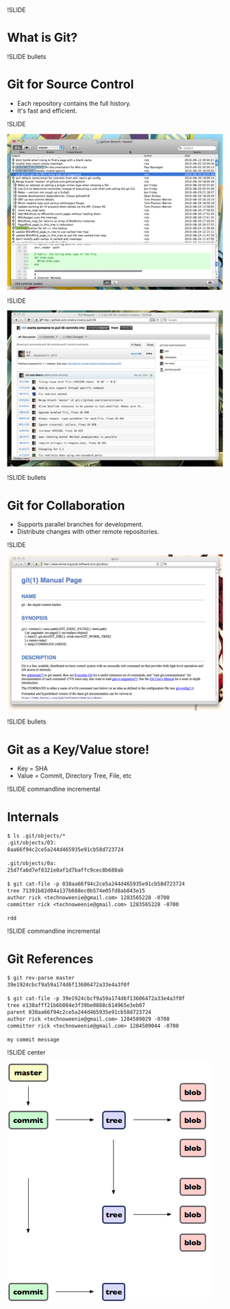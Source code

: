 !SLIDE
# What is Git?

!SLIDE bullets

# Git for Source Control

* Each repository contains the full history.
* It's fast and efficient.

!SLIDE 

![gitx](gitx.png)

!SLIDE

[![git is a distributed source control tool](pullrequest.png)](http://github.com/sinatra/sinatra/pull/56)

!SLIDE bullets
# Git for Collaboration

* Supports parallel branches for development.
* Distribute changes with other remote repositories.

!SLIDE

![stupid content tracker](man_git.png)

!SLIDE bullets
# Git as a Key/Value store!

* Key = SHA
* Value = Commit, Directory Tree, File, etc

!SLIDE commandline incremental
# Internals

    $ ls .git/objects/*
    .git/objects/03:
    8aa66f94c2ce5a244d465935e91cb58d723724

    .git/objects/0a:
    25d7fa6d7ef8321e0af1d7baffc9cec8b680ab

    $ git cat-file -p 038aa66f94c2ce5a244d465935e91cb58d723724
    tree 71391b82d04a137b688ec0b574e05fd8ab843e15
    author rick <technoweenie@gmail.com> 1283565228 -0700
    committer rick <technoweenie@gmail.com> 1283565228 -0700

    rdd

!SLIDE commandline incremental
# Git References

    $ git rev-parse master
    39e1924cbcf9a59a174d6f13606472a33e4a3f0f

    $ git cat-file -p 39e1924cbcf9a59a174d6f13606472a33e4a3f0f
    tree e130afff21b6b084e3f39be0888c614965e3eb07
    parent 038aa66f94c2ce5a244d465935e91cb58d723724
    author rick <technoweenie@gmail.com> 1284509029 -0700
    committer rick <technoweenie@gmail.com> 1284509044 -0700

    my commit message

!SLIDE center

![simplified git graph](graph-complete.png)